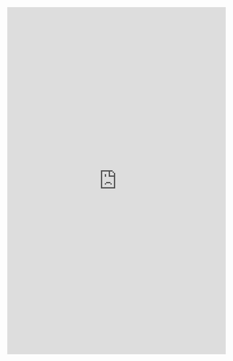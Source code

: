 <iframe class="repl" width="100%" height="800px" frameborder="0"
src="https://repl.it/@azablan/helloWorld?lite=true"></iframe>
